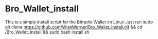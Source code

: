# Bro_Wallet_install
This is a simple install script for the Bitradio Wallet on Linux
Just run  sudo git clone https://github.com/WlanWerner/Bro_Wallet_install.git && cd /Bro_Wallet_Install && sudo bash install.sh
